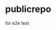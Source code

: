 # publicrepo
for e2e test
























































































